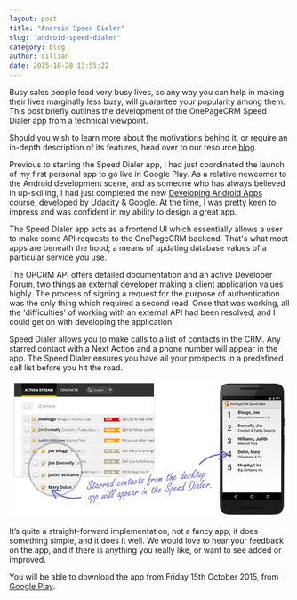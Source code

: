 ```yaml
---
layout: post
title: "Android Speed Dialer"
slug: "android-speed-dialer"
category: blog
author: cillian
date: 2015-10-28 13:55:22
---
```


Busy sales people lead very busy lives, so any way you can help in making their lives marginally less busy, will guarantee your popularity among them. This post briefly outlines the development of the OnePageCRM Speed Dialer app from a technical viewpoint. 

Should you wish to learn more about the motivations behind it, or require an in-depth description of its features, head over to our resource [blog][1].

Previous to starting the Speed Dialer app, I had just coordinated the launch of my first personal app to go live in Google Play. As a relative newcomer to the Android development scene, and as someone who has always believed in up-skilling, I had just completed the new [Developing Android Apps][2] course, developed by Udacity & Google. At the time, I was pretty keen to impress and was confident in my ability to design a great app.

The Speed Dialer app acts as a frontend UI which essentially allows a user to make some API requests to the OnePageCRM backend. That's what most apps are beneath the hood; a means of updating database values of a particular service you use. 

The OPCRM API offers detailed documentation and an active Developer Forum, two things an external developer making a client application values highly. The process of signing a request for the purpose of authentication was the only thing which required a second read. Once that was working, all the 'difficulties' of working with an external API had been resolved, and I could get on with developing the application.

Speed Dialer allows you to make calls to a list of contacts in the CRM. Any starred contact with a Next Action and a phone number will appear in the app. The Speed Dialer ensures you have all your prospects in a predefined call list before you hit the road.

<img alt ="OnePageCRM"  class="img-responsive" src="/assets/images/speed-dialer-info-graphic.png" />

It’s quite a straight-forward implementation, not a fancy app; it does something simple, and it does it well. We would love to hear your feedback on the app, and if there is anything you really like, or want to see added or improved. 

You will be able to download the app from Friday 15th October 2015, from [Google Play][3]. 

  [1]: http://www.onepagecrm.com/blog/new-recruit-new-speed-dialer-app
  [2]: https://www.udacity.com/course/developing-android-apps--ud853
  [3]: https://play.google.com/store/apps/details?id=com.onepagecrm.onepagecrmdialler
